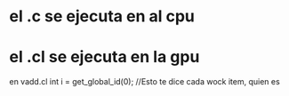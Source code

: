 # el .c se ejecuta en al cpu
# el .cl se ejecuta en la gpu
en vadd.cl
int i = get_global_id(0);  //Esto te dice cada wock item, quien es  